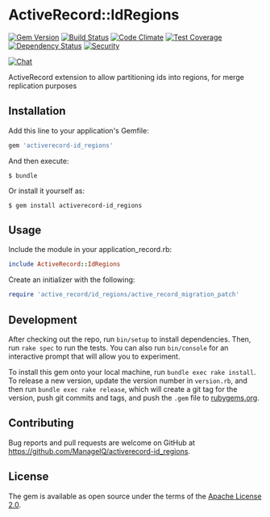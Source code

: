 # ActiveRecord::IdRegions

[![Gem Version](https://badge.fury.io/rb/activerecord-id_regions.svg)](http://badge.fury.io/rb/activerecord-id_regions)
[![Build Status](https://travis-ci.org/ManageIQ/activerecord-id_regions.svg)](https://travis-ci.org/ManageIQ/activerecord-id_regions)
[![Code Climate](https://codeclimate.com/github/ManageIQ/activerecord-id_regions.svg)](https://codeclimate.com/github/ManageIQ/activerecord-id_regions)
[![Test Coverage](https://codeclimate.com/github/ManageIQ/activerecord-id_regions/badges/coverage.svg)](https://codeclimate.com/github/ManageIQ/activerecord-id_regions/coverage)
[![Dependency Status](https://gemnasium.com/ManageIQ/activerecord-id_regions.svg)](https://gemnasium.com/ManageIQ/activerecord-id_regions)
[![Security](https://hakiri.io/github/ManageIQ/activerecord-id_regions/master.svg)](https://hakiri.io/github/ManageIQ/activerecord-id_regions/master)

[![Chat](https://badges.gitter.im/Join%20Chat.svg)](https://gitter.im/ManageIQ/activerecord-id_regions?utm_source=badge&utm_medium=badge&utm_campaign=pr-badge&utm_content=badge)

ActiveRecord extension to allow partitioning ids into regions, for merge replication purposes

## Installation

Add this line to your application's Gemfile:

```ruby
gem 'activerecord-id_regions'
```

And then execute:

    $ bundle

Or install it yourself as:

    $ gem install activerecord-id_regions

## Usage

Include the module in your application_record.rb:

```ruby
include ActiveRecord::IdRegions
```

Create an initializer with the following:

```ruby
require 'active_record/id_regions/active_record_migration_patch'
```

## Development

After checking out the repo, run `bin/setup` to install dependencies. Then, run `rake spec` to run the tests. You can also run `bin/console` for an interactive prompt that will allow you to experiment.

To install this gem onto your local machine, run `bundle exec rake install`. To release a new version, update the version number in `version.rb`, and then run `bundle exec rake release`, which will create a git tag for the version, push git commits and tags, and push the `.gem` file to [rubygems.org](https://rubygems.org).

## Contributing

Bug reports and pull requests are welcome on GitHub at https://github.com/ManageIQ/activerecord-id_regions.

## License

The gem is available as open source under the terms of the [Apache License 2.0](http://www.apache.org/licenses/LICENSE-2.0).

